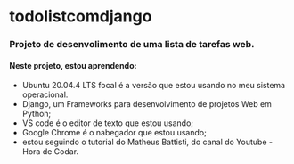 # todolistcomdjango
### Projeto de desenvolimento de uma lista de tarefas web.
#### Neste projeto, estou aprendendo:

- Ubuntu 20.04.4 LTS focal é a versão que estou usando no meu sistema operacional.
- Django, um Frameworks para desenvolvimento de projetos Web em Python;
- VS code é o editor de texto que estou usando;
- Google Chrome é o nabegador que estou usando;
- estou seguindo o tutorial do Matheus Battisti, do canal do Youtube - Hora de Codar.


